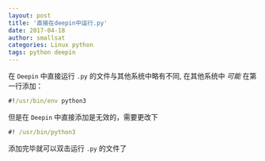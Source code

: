 ```yaml
---
layout: post
title: '直接在deepin中运行.py'
date: 2017-04-18
author: smallsat
categories: Linux python
tags: python deepin
---
```



在 `Deepin` 中直接运行 `.py` 的文件与其他系统中略有不同, 在其他系统中 *可能* 在第一行添加：
```cmd
#!/usr/bin/env python3
```
但是在 `Deepin` 中直接添加是无效的，需要更改下
```cmd
#! /usr/bin/python3
```
添加完毕就可以双击运行 `.py` 的文件了